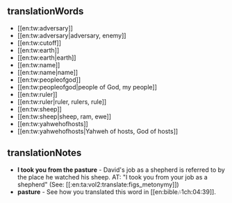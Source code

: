 ## translationWords

* [[en:tw:adversary]]
* [[en:tw:adversary|adversary, enemy]]
* [[en:tw:cutoff]]
* [[en:tw:earth]]
* [[en:tw:earth|earth]]
* [[en:tw:name]]
* [[en:tw:name|name]]
* [[en:tw:peopleofgod]]
* [[en:tw:peopleofgod|people of God, my people]]
* [[en:tw:ruler]]
* [[en:tw:ruler|ruler, rulers, rule]]
* [[en:tw:sheep]]
* [[en:tw:sheep|sheep, ram, ewe]]
* [[en:tw:yahwehofhosts]]
* [[en:tw:yahwehofhosts|Yahweh of hosts, God of hosts]]

## translationNotes

* **I took you from the pasture** - David's job as a shepherd is referred to by the place he watched his sheep. AT: "I took you from your job as a shepherd" (See: [[:en:ta:vol2:translate:figs_metonymy]])
* **pasture** - See how you translated this word in [[en:bible:notes:1ch:04:39]].

